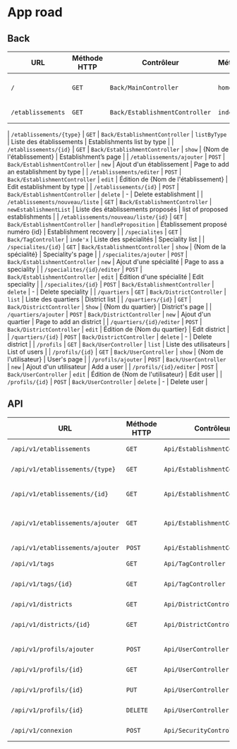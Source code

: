 # App road

## Back

| URL               | Méthode HTTP | Contrôleur                     | Méthode | Titre HTML                        | Commentaire    |
| ----------------- | ------------ | ------------------------------ | ------- | --------------------------------- | -------------- |
| `/`               | `GET`        | `Back/MainController`          | `home`  | Bienvenue dans l'arrière boutique | Back home page |
| `/etablissements` | `GET`        | `Back/EstablishmentController` | `index` | Liste des établissements          | Establishments |

| `/etablissements/{type}`                  | `GET`        | `Back/EstablishmentController` | `listByType`           | Liste des établissements            | Establishments list by type          |
| `/etablissements/{id}`           | `GET`        | `Back/EstablishmentController` | `show`                 | {Nom de l'établissement}            | Establishment’s page                 |
| `/etablissements/ajouter`          | `POST`       | `Back/EstablishmentController` | `new`                  | Ajout d'un établissement            | Page to add an establishment by type |
| `/etablissements/editer`    | `POST`       | `Back/EstablishmentController` | `edit`                 | Édition de {Nom de l'établissement} | Edit establishment by type           |
| `/etablissements/{id}` | `POST`       | `Back/EstablishmentController` | `delete`               | -                                   | Delete establishment                 |
| `/etablissements/nouveau/liste`           | `GET`        | `Back/EstablishmentController` | `newEstablishmentList` | Liste des établissements proposés   | list of  proposed establishments     |
| `/etablissements/nouveau/liste/{id}`      | `GET`        | `Back/EstablishmentController` | `handleProposition`    | Établissement proposé numéro {id}   | Establishment recovery               |
| `/specialites`                      | `GET`        | `Back/TagController` | `inde'x`                 | Liste des spécialités               | Speciality list                      |
| `/specialites/{id}`                     | `GET`        | `Back/EstablishmentController` | `show`                 | {Nom de la spécialité}              | Speciality's page                    |
| `/specialites/ajouter`                    | `POST`       | `Back/EstablishmentController` | `new`                  | Ajout d'une spécialité              | Page to ass a speciality             |
| `/specialites/{id}/editer`              | `POST`       | `Back/EstablishmentController` | `edit`                 | Édition d'une spécialité            | Edit speciality                      |
| `/specialites/{id}`           | `POST`       | `Back/EstablishmentController` | `delete`               | -                                   | Delete speciality                    |
| `/quartiers`                        | `GET`        | `Back/DistrictController`      | `list`                 | Liste des quartiers                 | District list                        |
| `/quartiers/{id}`                       | `GET`        | `Back/DistrictController`      | `Show`                 | {Nom du quartier}                   | District's page                      |
| `/quartiers/ajouter`                      | `POST`       | `Back/DistrictController`      | `new`                  | Ajout d'un quartier                 | Page to add an district              |
| `/quartiers/{id}/editer`                | `POST`       | `Back/DistrictController`      | `edit`                 | Édition de {Nom du quartier}        | Edit district                        |
| `/quartiers/{id}`             | `POST`       | `Back/DistrictController`      | `delete`               | -                                   | Delete district                      |
| `/profils`                          | `GET`        | `Back/UserController`          | `list`                 | Liste des utilisateurs              | List of users                        |
| `/profils/{id}`                         | `GET`        | `Back/UserController`          | `show`                 | {Nom de l'utilisateur}              | User's page                          |
| `/profils/ajouter`                        | `POST`       | `Back/UserController`          | `new`                  | Ajout d'un utilisateur              | Add a user                           |
| `/profils/{id}/editer`                  | `POST`       | `Back/UserController`          | `edit`                 | Édition de {Nom de l'utilisateur}   | Edit user                            |
| `/profils/{id}`                  | `POST`       | `Back/UserController`          | `delete`               | -                                   | Delete user                          |



## API

| URL                              | Méthode HTTP | Contrôleur                    | Méthode                       | Titre HTML | Commentaire                        |
| -------------------------------- | ------------ | ----------------------------- | ----------------------------- | ---------- | ---------------------------------- |
| `/api/v1/etablissements`         | `GET`        | `Api/EstablishmentController` | `establishmentsGetList`       | -          | Establishments list                |
| `/api/v1/etablissements/{type}`  | `GET`        | `Api/EstablishmentController` | `establishmentsGetListByType` | -          | Establishments list by type        |
| `/api/v1/etablissements/{id}`    | `GET`        | `Api/EstablishmentController` | `establishmentsGetItem`       | -          | Recovery of an establishment by id |
| `/api/v1/etablissements/ajouter` | `GET`        | `Api/EstablishmentController` | `establishmentsPostItem`      | -          | To go to the proposition form      |
| `/api/v1/etablissements/ajouter` | `POST`       | `Api/EstablishmentController` | `establishmentsPostItem`      | -          | To propose an establishement       |
| `/api/v1/tags`                   | `GET`        | `Api/TagController`           | `tagGetList`                  | -          | Tags list                          |
| `/api/v1/tags/{id}`              | `GET`        | `Api/TagController`           | `establishmentsByTag`         | -          | List of establishments by tag      |
| `/api/v1/districts`              | `GET`        | `Api/DistrictController`      | `districtGetList`             | -          | Districts list                     |
| `/api/v1/districts/{id}`         | `GET`        | `Api/DistrictController`      | `establishmentsByDistrict`    | -          | List of establishments by district |
| `/api/v1/profils/ajouter`        | `POST`       | `Api/UserController`          | `userPostlist`                | -          | Create a new user                  |
| `/api/v1/profils/{id}`           | `GET`        | `Api/UserController`          | `userGetItem`                 | -          | Recovery of a user by id           |
| `/api/v1/profils/{id}`           | `PUT`        | `Api/UserController`          | `userPutItem`                 | -          | Edit a user by id                  |
| `/api/v1/profils/{id}`           | `DELETE`     | `Api/UserController`          | `userDeleteItem`              | -          | Delete an user by id               |
| `/api/v1/connexion`              | `POST`       | `Api/SecurityController`      | `login`                       | -          | Connection of an user              |
